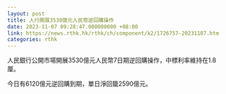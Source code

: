 ```yaml
---
layout: post
title: 人行開展3530億元人民幣逆回購操作
date: 2023-11-07 09:28:47.000000000 +08:00
link: https://news.rthk.hk/rthk/ch/component/k2/1726757-20231107.htm
categories: rthk
---
```


人民銀行公開市場開展3530億元人民幣7日期逆回購操作，中標利率維持在1.8厘。

今日有6120億元逆回購到期，單日淨回籠2590億元。
